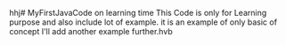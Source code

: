 hhj# MyFirstJavaCode on learning time 
This Code is only for Learning purpose and also include lot of example.
it is an example of only basic of concept
I'll add another example further.hvb